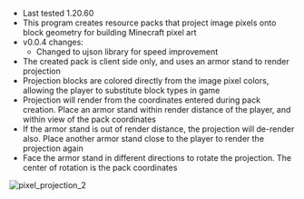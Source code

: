 - Last tested 1.20.60
- This program creates resource packs that project image pixels onto block geometry for building Minecraft pixel art
- v0.0.4 changes:
  - Changed to ujson library for speed improvement
- The created pack is client side only, and uses an armor stand to render projection
- Projection blocks are colored directly from the image pixel colors, allowing the player to substitute block types in game
- Projection will render from the coordinates entered during pack creation. Place an armor stand within render distance of the player, and within view of the pack coordinates
- If the armor stand is out of render distance, the projection will de-render also. Place another armor stand close to the player to render the projection again
- Face the armor stand in different directions to rotate the projection. The center of rotation is the pack coordinates

![pixel_projection_2](https://github.com/bud-aj29/BE_Pixel_Projection/assets/99773087/9e4d5542-f42a-4f27-9ca0-5e0eead4e314)
